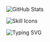 

![GitHub Stats](https://github-readme-stats.vercel.app/api?username=getkino&show_icons=true&theme=radical)

<img src="https://skillicons.dev/icons?i=python,bash,javascript,html,css" alt="Skill Icons">


![Typing SVG](https://readme-typing-svg.demolab.com?font=Fira+Code&size=22&pause=1000&color=F75C7E&center=true&vCenter=true&width=435&lines=Python+Developer;Automation+Enthusiast;GUI+Craftsman)



